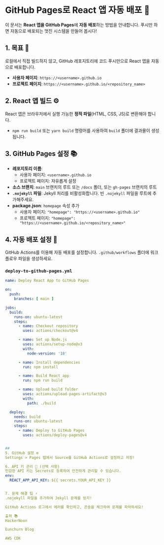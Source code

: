 # GitHub Pages로 React 앱 자동 배포 🚀

이 문서는 **React 앱을 GitHub Pages**에 **자동 배포**하는 방법을 안내합니다. 푸시만 하면 자동으로 배포되는 멋진 시스템을 만들어 봅시다!

## 1. 목표 🎯
로컬에서 직접 빌드하지 않고, GitHub 레포지토리에 코드 푸시만으로 React 앱을 자동으로 배포합니다.
- **사용자 페이지**: `https://<username>.github.io`
- **프로젝트 페이지**: `https://<username>.github.io/<repository_name>`

## 2. React 앱 빌드 ⚙️
React 앱은 브라우저에서 실행 가능한 **정적 파일**(HTML, CSS, JS)로 변환해야 합니다.
- `npm run build` 또는 `yarn build` 명령어를 사용하여 `build` 폴더에 결과물이 생성됩니다.

## 3. GitHub Pages 설정 📚
- **레포지토리 이름**:
  - 사용자 페이지: `<username>.github.io`
  - 프로젝트 페이지: 자유롭게 설정
- **소스 브랜치**: `main` 브랜치의 루트 또는 `/docs` 폴더, 또는 `gh-pages` 브랜치의 루트
- **`.nojekyll` 파일**: Jekyll 처리를 비활성화합니다. 빈 `.nojekyll` 파일을 루트에 추가해주세요.
- **package.json**: `homepage` 속성 추가
  - 사용자 페이지: `"homepage": "https://<username>.github.io"`
  - 프로젝트 페이지: `"homepage": "https://<username>.github.io/<repository_name>"`

## 4. 자동 배포 설정 🚀
GitHub Actions를 이용해 자동 배포를 설정합니다. `.github/workflows` 폴더에 워크플로우 파일을 생성하세요.

### `deploy-to-github-pages.yml`

```yaml
name: Deploy React App to GitHub Pages

on:
  push:
    branches: [ main ]

jobs:
  build:
    runs-on: ubuntu-latest
    steps:
      - name: Checkout repository
        uses: actions/checkout@v4

      - name: Set up Node.js
        uses: actions/setup-node@v3
        with:
          node-version: '18'

      - name: Install dependencies
        run: npm install

      - name: Build React app
        run: npm run build

      - name: Upload build folder
        uses: actions/upload-pages-artifact@v3
        with:
          path: ./build

  deploy:
    needs: build
    runs-on: ubuntu-latest
    steps:
      - name: Deploy to GitHub Pages
        uses: actions/deploy-pages@v4


##
5. GitHub 설정 ⚙️
Settings > Pages 탭에서 Source를 GitHub Actions로 설정하고 저장!

6. API 키 관리 🔑 (선택 사항)
민감한 API 키는 Secrets로 등록하여 안전하게 관리할 수 있습니다.
env:
  REACT_APP_API_KEY: ${{ secrets.YOUR_API_KEY }}


7. 문제 해결 팁 ⚡
.nojekyll 파일을 추가하여 Jekyll 문제를 방지!

GitHub Actions 로그에서 에러를 확인하고, 콘솔을 체크하여 문제를 파악하세요!

출처 📚
HackerNoon

Eunchurn Blog

AWS CDK
